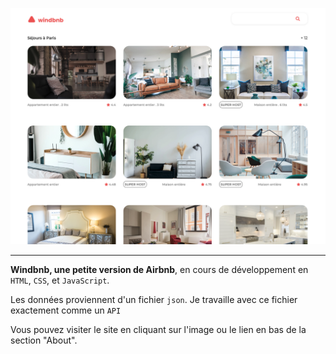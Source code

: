 <a href = "https://yousoumar.github.io/js-windbnb"><img src = "images/screenshot.png"></img></a>

---

**Windbnb, une petite version de Airbnb**, en cours de développement en `HTML`, `CSS`, et `JavaScript`.

Les données proviennent d'un fichier `json`. Je travaille avec ce fichier exactement comme un `API`

Vous pouvez visiter le site en cliquant sur l'image ou le lien en bas de la section "About".


  

